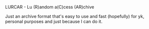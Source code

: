 LURCAR - Lu (R)andom a(C)cess (AR)chive

Just an archive format that's easy to use and fast (hopefully) for yk, personal purposes and just because I can do it.
